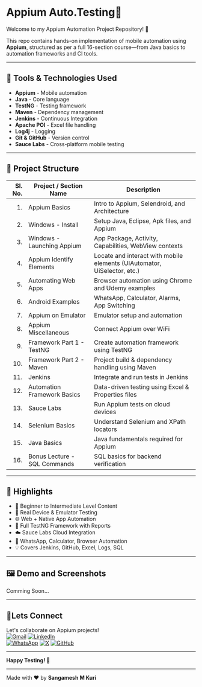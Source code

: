 # Appium Auto.Testing🧪

Welcome to my Appium Automation Project Repository! 🚀

This repo contains hands-on implementation of mobile automation using **Appium**, structured as per a full 16-section course—from Java basics to automation frameworks and CI tools.

---

## 🧰 Tools & Technologies Used

- **Appium** - Mobile automation  
- **Java** - Core language  
- **TestNG** - Testing framework  
- **Maven** - Dependency management  
- **Jenkins** - Continuous Integration  
- **Apache POI** - Excel file handling  
- **Log4j** - Logging  
- **Git & GitHub** - Version control  
- **Sauce Labs** - Cross-platform mobile testing  

---

## 📁 Project Structure

| Sl. No. | Project / Section Name              | Description                                                                 |
|--------:|--------------------------------------|-----------------------------------------------------------------------------|
| 1.      | Appium Basics                        | Intro to Appium, Selendroid, and Architecture                              |
| 2.      | Windows - Install                    | Setup Java, Eclipse, Apk files, and Appium                                  |
| 3.      | Windows - Launching Appium           | App Package, Activity, Capabilities, WebView contexts                       |
| 4.      | Appium Identify Elements             | Locate and interact with mobile elements (UIAutomator, UiSelector, etc.)    |
| 5.      | Automating Web Apps                  | Browser automation using Chrome and Udemy examples                          |
| 6.      | Android Examples                     | WhatsApp, Calculator, Alarms, App Switching                                 |
| 7.      | Appium on Emulator                   | Emulator setup and automation                                               |
| 8.      | Appium Miscellaneous                 | Connect Appium over WiFi                                                    |
| 9.      | Framework Part 1 - TestNG            | Create automation framework using TestNG                                    |
| 10.     | Framework Part 2 - Maven             | Project build & dependency handling using Maven                             |
| 11.     | Jenkins                              | Integrate and run tests in Jenkins                                          |
| 12.     | Automation Framework Basics          | Data-driven testing using Excel & Properties files                          |
| 13.     | Sauce Labs                           | Run Appium tests on cloud devices                                           |
| 14.     | Selenium Basics                      | Understand Selenium and XPath locators                                      |
| 15.     | Java Basics                          | Java fundamentals required for Appium                                       |
| 16.     | Bonus Lecture - SQL Commands         | SQL basics for backend verification                                         |

---

## 🌟 Highlights

- 🔰 Beginner to Intermediate Level Content  
- 📱 Real Device & Emulator Testing  
- 🌐 Web + Native App Automation  
- 🧪 Full TestNG Framework with Reports  
- ☁️ Sauce Labs Cloud Integration  
- 🤖 WhatsApp, Calculator, Browser Automation  
- 💡 Covers Jenkins, GitHub, Excel, Logs, SQL  

---

## 🖼️ Demo and Screenshots

Comming Soon...


---

## 🤝Lets Connect  
Let's collaborate on Appium projects!  
[![Gmail](https://img.shields.io/badge/Gmail-Email%20Me-red?style=for-the-badge&logo=gmail)](mailto:sangameshmkuri94@gmail.com)
[![LinkedIn](https://img.shields.io/badge/LinkedIn-Sangamesh_M_Kuri-blue)](https://www.linkedin.com/in/sangamesh-m-kuri-034682366)  
[![WhatsApp](https://img.shields.io/badge/WhatsApp-Chat%20with%20me-25D366?style=for-the-badge&logo=whatsapp&logoColor=white)](https://wa.me/917019880436)
[![X](https://img.shields.io/badge/X-Follow%20me-000000?style=for-the-badge&logo=twitter)](https://x.com/Sangameshkuri94)
[![GitHub](https://img.shields.io/badge/GitHub-Follow-lightgrey)](https://github.com/Sangamesh-star)  

---
**Happy Testing! 🚀**

---

Made with ❤️ by **Sangamesh M Kuri**  




